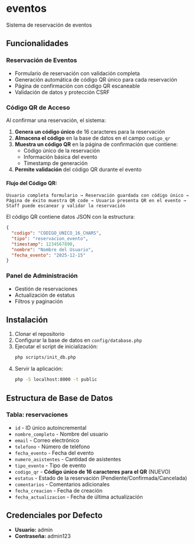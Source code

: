 # eventos
Sistema de reservación de eventos 

## Funcionalidades

### Reservación de Eventos
- Formulario de reservación con validación completa
- Generación automática de código QR único para cada reservación
- Página de confirmación con código QR escaneable
- Validación de datos y protección CSRF

### Código QR de Acceso
Al confirmar una reservación, el sistema:
1. **Genera un código único** de 16 caracteres para la reservación
2. **Almacena el código** en la base de datos en el campo `codigo_qr`
3. **Muestra un código QR** en la página de confirmación que contiene:
   - Código único de la reservación
   - Información básica del evento
   - Timestamp de generación
4. **Permite validación** del código QR durante el evento

#### Flujo del Código QR:
```
Usuario completa formulario → Reservación guardada con código único → 
Página de éxito muestra QR code → Usuario presenta QR en el evento → 
Staff puede escanear y validar la reservación
```

El código QR contiene datos JSON con la estructura:
```json
{
  "codigo": "CODIGO_UNICO_16_CHARS",
  "tipo": "reservacion_evento", 
  "timestamp": 1234567890,
  "nombre": "Nombre del Usuario",
  "fecha_evento": "2025-12-15"
}
```

### Panel de Administración
- Gestión de reservaciones
- Actualización de estatus
- Filtros y paginación

## Instalación

1. Clonar el repositorio
2. Configurar la base de datos en `config/database.php`
3. Ejecutar el script de inicialización:
   ```bash
   php scripts/init_db.php
   ```
4. Servir la aplicación:
   ```bash
   php -S localhost:8000 -t public
   ```

## Estructura de Base de Datos

### Tabla: reservaciones
- `id` - ID único autoincremental
- `nombre_completo` - Nombre del usuario
- `email` - Correo electrónico
- `telefono` - Número de teléfono
- `fecha_evento` - Fecha del evento
- `numero_asistentes` - Cantidad de asistentes
- `tipo_evento` - Tipo de evento
- `codigo_qr` - **Código único de 16 caracteres para el QR** (NUEVO)
- `estatus` - Estado de la reservación (Pendiente/Confirmada/Cancelada)
- `comentarios` - Comentarios adicionales
- `fecha_creacion` - Fecha de creación
- `fecha_actualizacion` - Fecha de última actualización

## Credenciales por Defecto
- **Usuario:** admin
- **Contraseña:** admin123
